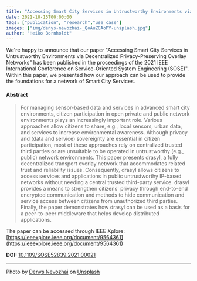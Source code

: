 ```yaml
---
title: "Accessing Smart City Services in Untrustworthy Environments via Decentralized Privacy-Preserving Overlay Networks"
date: 2021-10-15T00:00:00
tags: ["publication", "research","use case"]
images: ["img/denys-nevozhai-_QoAuZGAoPY-unsplash.jpg"]
author: "Heiko Bornholdt"
---
```


We're happy to announce that our paper "Accessing Smart City Services in Untrustworthy Environments via Decentralized Privacy-Preserving Overlay Networks" has been published in the proceedings of the 2021 IEEE International Conference on Service-Oriented System Engineering (SOSE)".
Within this paper, we presented how our approach can be used to provide the foundations for a network of Smart City Services.
<!--more-->
#### Abstract

> For managing sensor-based data and services in advanced smart city environments, citizen participation in open private and public network environments plays an increasingly important role. Various approaches allow citizens to share, e.g., local sensors, urban data, and services to increase environmental awareness. Although privacy and (data and service) sovereignty are essential in citizen participation, most of these approaches rely on centralized trusted third parties or are unsuitable to be operated in untrustworthy (e.g., public) network environments. This paper presents drasyl, a fully decentralized transport overlay network that accommodates related trust and reliability issues. Consequently, drasyl allows citizens to access services and applications in public untrustworthy IP-based networks without needing a central trusted third-party service. drasyl provides a means to strengthen citizens' privacy through end-to-end encrypted communication and methods to hide communication and service access between citizens from unauthorized third parties. Finally, the paper demonstrates how drasyl can be used as a basis for a peer-to-peer middleware that helps develop distributed applications.

The paper can be accessed through IEEE Xplore: [https://ieeexplore.ieee.org/document/9564361](https://ieeexplore.ieee.org/document/9564361)

**DOI:** [10.1109/SOSE52839.2021.00021](https://doi.org/10.1109/SOSE52839.2021.00021)

---

Photo by [Denys Nevozhai](https://unsplash.com/@dnevozhai) on [Unsplash](https://unsplash.com/)